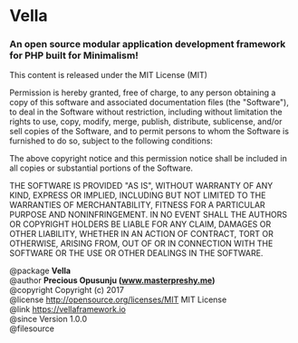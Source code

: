 <h1>Vella</h1>
<h3>An open source modular application development framework for PHP built for Minimalism!</h3>
 
  This content is released under the MIT License (MIT)
 
  Permission is hereby granted, free of charge, to any person obtaining a copy
  of this software and associated documentation files (the "Software"), to deal
  in the Software without restriction, including without limitation the rights
  to use, copy, modify, merge, publish, distribute, sublicense, and/or sell
  copies of the Software, and to permit persons to whom the Software is
  furnished to do so, subject to the following conditions:
 
  The above copyright notice and this permission notice shall be included in
  all copies or substantial portions of the Software.
 
  THE SOFTWARE IS PROVIDED "AS IS", WITHOUT WARRANTY OF ANY KIND, EXPRESS OR
  IMPLIED, INCLUDING BUT NOT LIMITED TO THE WARRANTIES OF MERCHANTABILITY,
  FITNESS FOR A PARTICULAR PURPOSE AND NONINFRINGEMENT. IN NO EVENT SHALL THE
  AUTHORS OR COPYRIGHT HOLDERS BE LIABLE FOR ANY CLAIM, DAMAGES OR OTHER
  LIABILITY, WHETHER IN AN ACTION OF CONTRACT, TORT OR OTHERWISE, ARISING FROM,
  OUT OF OR IN CONNECTION WITH THE SOFTWARE OR THE USE OR OTHER DEALINGS IN
  THE SOFTWARE.
 
  @package	<b>Vella</b> <br>
  @author	<b>Precious Opusunju (www.masterpreshy.me) </b> <br>
  @copyright	Copyright (c) 2017 <br>
  @license	http://opensource.org/licenses/MIT	MIT License <br>
  @link	https://vellaframework.io <br>
  @since	Version 1.0.0 <br>
  @filesource
